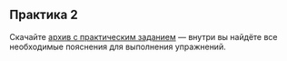 ## Практика 2

Скачайте [архив с практическим заданием](https://study.softculture.cc/img/AIN_1/HW_2_.zip#newtab) — внутри вы найдёте все необходимые пояснения для выполнения упражнений.